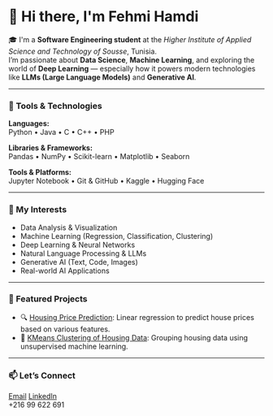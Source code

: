 # 👋 Hi there, I'm Fehmi Hamdi

🎓 I'm a **Software Engineering student** at the *Higher Institute of Applied Science and Technology of Sousse*, Tunisia.  
I’m passionate about **Data Science**, **Machine Learning**, and exploring the world of **Deep Learning** — especially how it powers modern technologies like **LLMs (Large Language Models)** and **Generative AI**.

---

### 🧰 Tools & Technologies

**Languages:**  
Python • Java • C • C++ • PHP

**Libraries & Frameworks:**  
Pandas • NumPy • Scikit-learn • Matplotlib • Seaborn

**Tools & Platforms:**  
Jupyter Notebook • Git & GitHub • Kaggle • Hugging Face

---

### 📌 My Interests

- Data Analysis & Visualization  
- Machine Learning (Regression, Classification, Clustering)  
- Deep Learning & Neural Networks  
- Natural Language Processing & LLMs  
- Generative AI (Text, Code, Images)  
- Real-world AI Applications

---

### 🚀 Featured Projects

- 🔍 [Housing Price Prediction](https://github.com/yourusername/Housing_Price_Regression): Linear regression to predict house prices based on various features.
- 🧠 [KMeans Clustering of Housing Data](https://github.com/yourusername/Housing_Clustering_KMeans): Grouping housing data using unsupervised machine learning.

---

### 📫 Let’s Connect

[Email](hamdi.fehmi9@gmail.com)
[LinkedIn](https://www.linkedin.com/in/fehmi-hamdi)  
+216 99 622 691
